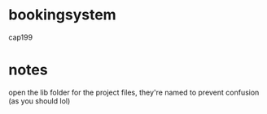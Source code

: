 # bookingsystem
cap199

# notes

open the lib folder for the project files, they're named to prevent confusion (as you should lol)